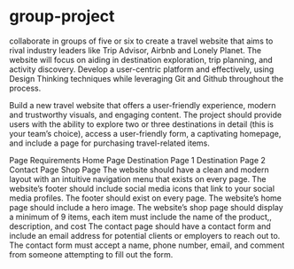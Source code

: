 # group-project
collaborate in groups of five or six to create a  travel website that aims to rival industry leaders like Trip Advisor, Airbnb and Lonely Planet. The website will focus on aiding in destination exploration, trip planning, and activity discovery. Develop a user-centric platform and effectively, using Design Thinking techniques while leveraging Git and Github throughout the process.

Build a new travel website that offers a user-friendly experience, modern and trustworthy visuals, and engaging content. The project should provide users with the ability to explore two or three destinations in detail (this is your team’s choice), access a user-friendly form, a captivating homepage, and include a page for purchasing travel-related items.

Page Requirements
  Home Page
  Destination Page 1
  Destination Page 2
  Contact Page
  Shop Page
  The website should have a clean and modern layout with an intuitive navigation menu that exists on every page.
  The website’s footer should include social media icons that link to your social media profiles.  The footer should exist on every page.
  The website’s home page should include a hero image.
  The website’s shop page  should display a minimum of 9 items, each item must include the name of the product,, description,  and cost 
  The contact page should have a contact form and include an email address for potential clients or employers to reach out to.
  The contact form must accept a name, phone number, email, and comment from someone attempting to fill out the form. 
  
